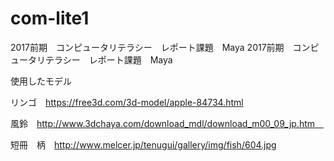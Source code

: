 # com-lite1
2017前期　コンピュータリテラシー　レポート課題　Maya 
2017前期　コンピュータリテラシー　レポート課題　Maya

使用したモデル

リンゴ　https://free3d.com/3d-model/apple-84734.html 

風鈴　http://www.3dchaya.com/download_mdl/download_m00_09_jp.htm　

短冊　柄　http://www.melcer.jp/tenugui/gallery/img/fish/604.jpg 
